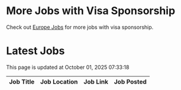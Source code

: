 # More Jobs with Visa Sponsorship

Check out [Europe Jobs](https://github.com/sureshparimi/europejobs#latest-jobs) for more jobs with visa sponsorship.

# Latest Jobs

This page is updated at October 01, 2025 07:33:18

| Job Title | Job Location | Job Link | Job Posted |
| --- | --- | --- | --- |
